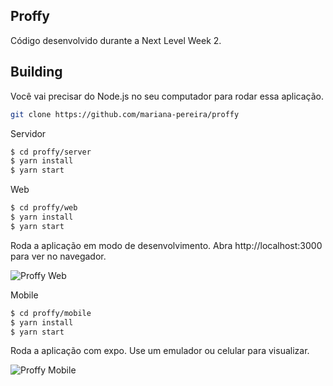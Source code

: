 ## Proffy
Código desenvolvido durante a Next Level Week 2.

## Building
Você vai precisar do Node.js no seu computador para rodar essa aplicação.

```bash
git clone https://github.com/mariana-pereira/proffy
```

Servidor
```bash
$ cd proffy/server
$ yarn install
$ yarn start
```

Web
```bash
$ cd proffy/web
$ yarn install
$ yarn start
```

Roda a aplicação em modo de desenvolvimento. Abra http://localhost:3000 para ver no navegador.

![Proffy Web](https://github.com/mariana-pereira/proffy/blob/master/images/proffy-web.png)

Mobile
```bash
$ cd proffy/mobile
$ yarn install
$ yarn start
```

Roda a aplicação com expo. Use um emulador ou celular para visualizar.

![Proffy Mobile](https://github.com/mariana-pereira/proffy/blob/master/images/proffy-mobile.jpeg)
